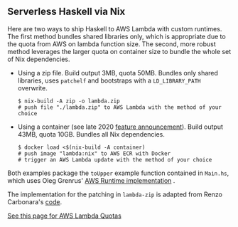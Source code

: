 ## Serverless Haskell via Nix

Here are two ways to ship Haskell to AWS Lambda with custom runtimes. The first method bundles shared libraries only, which is appropriate due to the quota from AWS on lambda function size. The second, more robust method leverages the larger quota on container size to bundle the whole set of Nix dependencies.

- Using a zip file. Build output 3MB, quota 50MB. Bundles only shared libraries, uses `patchelf` and bootstraps with a `LD_LIBRARY_PATH` overwrite.
  ```
  $ nix-build -A zip -o lambda.zip
  # push file "./lambda.zip" to AWS Lambda with the method of your choice
  ```

- Using a container (see late 2020 [feature announcement](https://aws.amazon.com/blogs/aws/new-for-aws-lambda-container-image-support/)). Build output 43MB, quota 10GB. Bundles all Nix dependencies.
  ```
  $ docker load <$(nix-build -A container)
  # push image "lambda:nix" to AWS ECR with Docker
  # trigger an AWS Lambda update with the method of your choice
  ```

Both examples package the `toUpper` example function contained in `Main.hs`, which uses Oleg Grenrus'
[AWS Runtime implementation](https://github.com/phadej/aws-lambda-haskell-runtime)
.

The implementation for the patching in `lambda-zip` is adapted from Renzo Carbonara's
[code](https://github.com/k0001/aws-lambda-nix-haskell).

[See this page for AWS Lambda Quotas](https://docs.aws.amazon.com/lambda/latest/dg/gettingstarted-limits.html)
